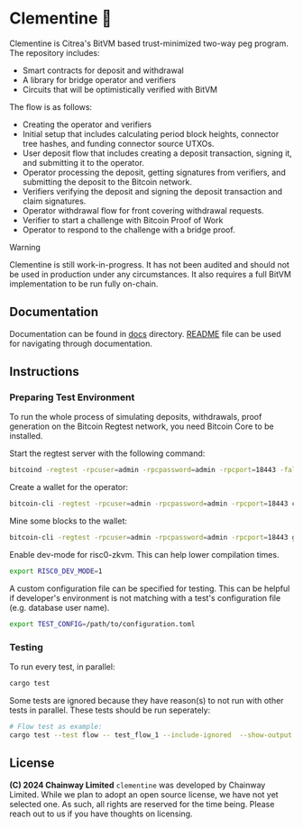 # Clementine 🍊

Clementine is Citrea's BitVM based trust-minimized two-way peg program.
The repository includes:

- Smart contracts for deposit and withdrawal
- A library for bridge operator and verifiers
- Circuits that will be optimistically verified with BitVM

The flow is as follows:

- Creating the operator and verifiers
- Initial setup that includes calculating period block heights, connector tree hashes, and funding connector source UTXOs.
- User deposit flow that includes creating a deposit transaction, signing it, and submitting it to the operator.
- Operator processing the deposit, getting signatures from verifiers, and submitting the deposit to the Bitcoin network.
- Verifiers verifying the deposit and signing the deposit transaction and claim signatures.
- Operator withdrawal flow for front covering withdrawal requests.
- Verifier to start a challenge with Bitcoin Proof of Work
- Operator to respond to the challenge with a bridge proof.

> [!WARNING]
>
> Clementine is still work-in-progress. It has not been audited and should not be used in production under any circumstances. It also requires a full BitVM implementation to be run fully on-chain.

## Documentation

Documentation can be found in [docs](docs) directory. [README](docs/README.md)
file can be used for navigating through documentation.

## Instructions

### Preparing Test Environment

To run the whole process of simulating deposits, withdrawals, proof generation
on the Bitcoin Regtest network, you need Bitcoin Core to be installed.

Start the regtest server with the following command:

```sh
bitcoind -regtest -rpcuser=admin -rpcpassword=admin -rpcport=18443 -fallbackfee=0.00001 -wallet=admin -txindex=1
```

Create a wallet for the operator:

```sh
bitcoin-cli -regtest -rpcuser=admin -rpcpassword=admin -rpcport=18443 createwallet "admin"
```

Mine some blocks to the wallet:

```sh
bitcoin-cli -regtest -rpcuser=admin -rpcpassword=admin -rpcport=18443 generatetoaddress 101 $(bitcoin-cli -regtest -rpcuser=admin -rpcpassword=admin -rpcport=18443 getnewaddress)
```

Enable dev-mode for risc0-zkvm. This can help lower compilation times.

```sh
export RISC0_DEV_MODE=1
```

A custom configuration file can be specified for testing. This can be helpful
if developer's environment is not matching with a test's configuration file
(e.g. database user name).

```sh
export TEST_CONFIG=/path/to/configuration.toml
```

### Testing

To run every test, in parallel:

```sh
cargo test
```

Some tests are ignored because they have reason(s) to not run with other tests
in parallel. These tests should be run seperately:

```sh
# Flow test as example:
cargo test --test flow -- test_flow_1 --include-ignored  --show-output --exact
```

## License

**(C) 2024 Chainway Limited** `clementine` was developed by Chainway Limited.
While we plan to adopt an open source license, we have not yet selected one. As
such, all rights are reserved for the time being. Please reach out to us if you
have thoughts on licensing.
